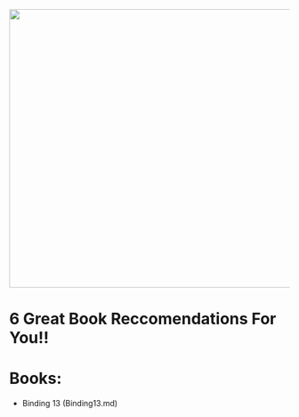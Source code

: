 <img src="https://bookmanspage.wordpress.com/wp-content/uploads/2021/04/bookreviews.jpg" width="600" height="500"> 

#  6 Great Book Reccomendations For You!! 

# Books:
- Binding 13 (Binding13.md)
